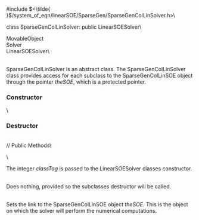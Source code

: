 \
\#include
$<\tilde{ }$/system_of_eqn/linearSOE/SparseGen/SparseGenColLinSolver.h$>$\

class SparseGenColLinSolver: public LinearSOESolver\

MovableObject\
Solver\
LinearSOESolver\

\
SparseGenColLinSolver is an abstract class. The SparseGenColLinSolver
class provides access for each subclass to the SparseGenColLinSOE object
through the pointer *theSOE*, which is a protected pointer.

### Constructor

\
### Destructor

\
// Public Methods\

\

The integer *classTag* is passed to the LinearSOESolver classes
constructor.

\
Does nothing, provided so the subclasses destructor will be called.

\
Sets the link to the SparseGenColLinSOE object *theSOE*. This is the
object on which the solver will perform the numerical computations.
